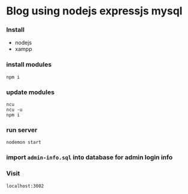 # Blog using nodejs expressjs mysql




### Install 
- nodejs
- xampp

### install modules

``
npm i
``
### update modules

````
ncu
ncu -u
npm i
````

### run server

``
nodemon start
``

### import ```admin-info.sql``` into database for admin login info

### Visit 

``localhost:3002``
